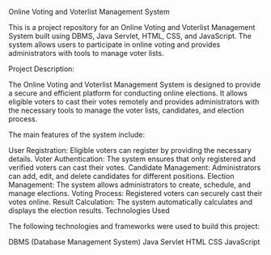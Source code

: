 Online Voting and Voterlist Management System

This is a project repository for an Online Voting and Voterlist Management System built using DBMS, Java Servlet, HTML, CSS, and JavaScript. The system allows users to participate in online voting and provides administrators with tools to manage voter lists.


Project Description:

The Online Voting and Voterlist Management System is designed to provide a secure and efficient platform for conducting online elections. It allows eligible voters to cast their votes remotely and provides administrators with the necessary tools to manage the voter lists, candidates, and election process.



The main features of the system include:


User Registration: Eligible voters can register by providing the necessary details.
Voter Authentication: The system ensures that only registered and verified voters can cast their votes.
Candidate Management: Administrators can add, edit, and delete candidates for different positions.
Election Management: The system allows administrators to create, schedule, and manage elections.
Voting Process: Registered voters can securely cast their votes online.
Result Calculation: The system automatically calculates and displays the election results.
Technologies Used


The following technologies and frameworks were used to build this project:

DBMS (Database Management System)
Java Servlet
HTML
CSS
JavaScript
